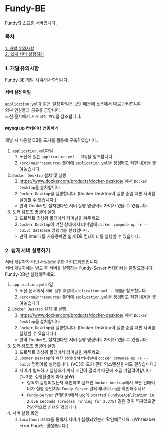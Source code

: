 # Fundy-BE
Fundy의 스프링 서버입니다.
### 목차
[1. 개발 유의사항 ](#1-개발-유의사항)   
[2. 쉽게 서버 실행하기 ](#2-쉽게-서버-실행하기)

### 1. 개발 유의사항
Fundy-BE 개발 시 유의사항입니다.
#### 서버 설정 파일
`application.yml`과 같은 설정 파일은 보안 때문에 노션에서 따로 관리합니다.  
외부 인원들과 공유를 금합니다.   
노션 문서에서 `서버 설정 파일`을 참조합니다.
#### Mysql DB 컨테이너 연동하기
개발 시 사용할 DB를 도커를 활용해 구축하였습니다.
1. `application.yml`파일
   1. 노션에 있는 `application.yml - 개발`을 참조합니다.
   2. `/src/main/resources` 폴더에 `application.yml`을 생성하고 적힌 내용을 붙여놓습니다.
2. `Docker Desktop` 설치 및 실행
   1. https://www.docker.com/products/docker-desktop/ 에서 `Docker Desktop`을 설치합니다.
   2. `Docker Desktop`을 실행합니다. (Docker Desktop이 실행 중일 때만 서버를 실행할 수 있습니다.)
   - 만약 Docker만 설치한다면 서버 실행 명령어의 차이가 있을 수 있습니다.
3. 도커 컴포즈 명령어 실행
   1. 프로젝트 최상위 폴더에서 터미널을 켜주세요.
   2. `Docker Desktop`이 켜진 상태에서 터미널에 `docker compose up -d --build database` 명령어를 실행합니다.
   - 만약 IntelliJ를 사용중이면 쉽게 DB 컨테이너를 실행할 수 있습니다.


### 2. 쉽게 서버 실행하기 
서버 개발자가 아닌 사람들을 위한 가이드라인입니다.    
서버 개발자에는 빌드 후 서버를 실행하는 Fundy-Server 컨테이너는 불필요합니다. Fundy-DB만 실행해주세요.
1. `application.yml`파일
   1. 노션 문서에서 `서버 설정 파일`의 `application.yml - 개발`을 참조합니다.
   2. `/src/main/resources` 폴더에 `application.yml`을 생성하고 적힌 내용을 붙여놓습니다.
2. `Docker Desktop` 설치 및 실행
   1. https://www.docker.com/products/docker-desktop/ 에서 `Docker Desktop`을 설치합니다.
   2. `Docker Desktop`을 실행합니다. (Docker Desktop이 실행 중일 때만 서버를 실행할 수 있습니다.)
   - 만약 Docker만 설치한다면 서버 실행 명령어의 차이가 있을 수 있습니다.
3. 도커 컴포즈 명령어 실행
   1. 프로젝트 최상위 폴더에서 터미널을 켜주세요.
   2. `Docker Desktop`이 켜진 상태에서 터미널에 `docker compose up -d --build` 명령어를 실행합니다. (VCS의 도커 관련 익스텐션을 써도 괜찮습니다.)
   3. 서버가 빌드하고 실행하기 까지 시간이 걸리기 때문에 조금 기달려야합니다(1~3분: 실행환경에 따라 상₩)
      - 정확히 실행되었는지 확인하고 싶으면 `Docker Desktop`에서 모든 컨테이너가 실행 중인지와 `Fundy-Server` 컨테이너의 `Log`를 확인해주세요
      - `Fundy-Server` 컨테이너에서 `Log`에 `Started FundyBeApplication in 2.056 seconds (process running for 2.375)` 같은 것이 찍혀있으면 정상적으로 실행된 것입니다
4. 서버 실행 확인
    1. `localhost:3333`를 통해서 서버가 실행되었는지 확인해주세요. (Whitelabel Error Page도 괜찮습니다.)